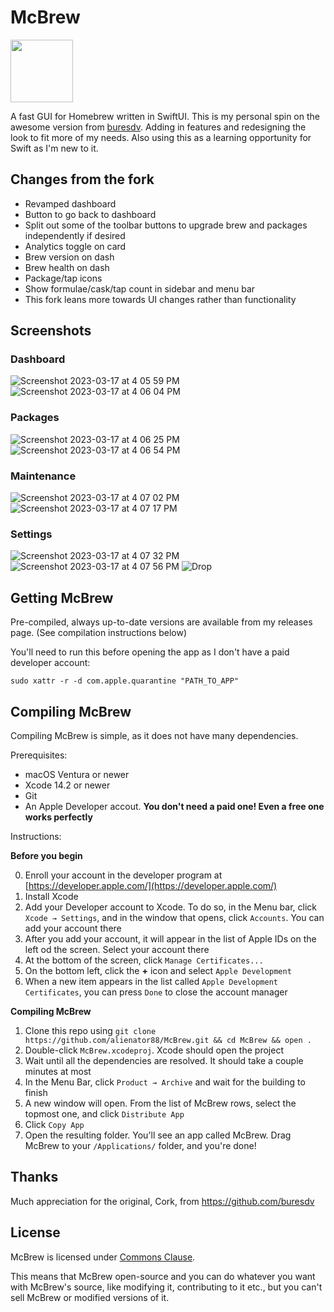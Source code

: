# McBrew

<img src="https://user-images.githubusercontent.com/6263626/225120744-5e820fc6-2932-44dc-8b62-aa613542fad8.png" width="100" height="100">

A fast GUI for Homebrew written in SwiftUI. This is my personal spin on the awesome version from [buresdv](https://github.com/buresdv/Cork).
Adding in features and redesigning the look to fit more of my needs. Also using this as a learning opportunity for Swift as I'm new to it.

## Changes from the fork
- Revamped dashboard
- Button to go back to dashboard
- Split out some of the toolbar buttons to upgrade brew and packages independently if desired
- Analytics toggle on card
- Brew version on dash
- Brew health on dash
- Package/tap icons
- Show formulae/cask/tap count in sidebar and menu bar
- This fork leans more towards UI changes rather than functionality



## Screenshots

### Dashboard
![Screenshot 2023-03-17 at 4 05 59 PM](https://user-images.githubusercontent.com/6263626/226061679-8193f2ba-9292-4675-bce7-c1a684287b3d.png)
![Screenshot 2023-03-17 at 4 06 04 PM](https://user-images.githubusercontent.com/6263626/226061689-d0d87ef7-ac1f-49a3-a276-2a9da1810505.png)
### Packages
![Screenshot 2023-03-17 at 4 06 25 PM](https://user-images.githubusercontent.com/6263626/226061698-9d49697c-41b4-4514-a6cf-050c79f1db67.png)
![Screenshot 2023-03-17 at 4 06 54 PM](https://user-images.githubusercontent.com/6263626/226061713-938ab838-be8b-4bcd-b9fe-7e44e57a17a7.png)
### Maintenance
![Screenshot 2023-03-17 at 4 07 02 PM](https://user-images.githubusercontent.com/6263626/226061720-7c452062-4245-4ac9-b88a-fa34bcea192a.png)
![Screenshot 2023-03-17 at 4 07 17 PM](https://user-images.githubusercontent.com/6263626/226061738-238a5a72-4ace-4ed8-b86b-142e3f5d4bfe.png)
### Settings
![Screenshot 2023-03-17 at 4 07 32 PM](https://user-images.githubusercontent.com/6263626/226061749-db3a9a4c-f371-4302-9ca0-f7b59ac5684d.png)
![Screenshot 2023-03-17 at 4 07 56 PM](https://user-images.githubusercontent.com/6263626/226061755-55968d3b-72a3-4d53-8a13-2e4771f9d873.png)
![Drop](https://user-images.githubusercontent.com/6263626/225772842-51344716-543d-4868-9ff5-456ec562b96f.png)




## Getting McBrew

Pre-compiled, always up-to-date versions are available from my releases page. (See compilation instructions below)

You'll need to run this before opening the app as I don't have a paid developer account: 

`sudo xattr -r -d com.apple.quarantine "PATH_TO_APP"`

## Compiling McBrew

Compiling McBrew is simple, as it does not have many dependencies.

Prerequisites:

* macOS Ventura or newer
* Xcode 14.2 or newer
* Git
* An Apple Developer accout. **You don't need a paid one! Even a free one works perfectly**

Instructions:

**Before you begin**

0. Enroll your account in the developer program at [https://developer.apple.com/](https://developer.apple.com/)
1. Install Xcode
2. Add your Developer account to Xcode. To do so, in the Menu bar, click `Xcode → Settings`, and in the window that opens, click `Accounts`. You can add your account there
3. After you add your account, it will appear in the list of Apple IDs on the left od the screen. Select your account there
4. At the bottom of the screen, click `Manage Certificates...`
5. On the bottom left, click the **+** icon and select `Apple Development`
6. When a new item appears in the list called `Apple Development Certificates`, you can press `Done` to close the account manager

**Compiling McBrew**

1. Clone this repo using `git clone https://github.com/alienator88/McBrew.git && cd McBrew && open .`
2. Double-click `McBrew.xcodeproj`. Xcode should open the project
3. Wait until all the dependencies are resolved. It should take a couple minutes at most
4. In the Menu Bar, click `Product → Archive` and wait for the building to finish
5. A new window will open. From the list of McBrew rows, select the topmost one, and click `Distribute App`
6. Click `Copy App`
7. Open the resulting folder. You'll see an app called McBrew. Drag McBrew to your `/Applications/` folder, and you're done!

## Thanks

Much appreciation for the original, Cork, from https://github.com/buresdv

## License

McBrew is licensed under [Commons Clause](https://commonsclause.com).

This means that McBrew open-source and you can do whatever you want with McBrew's source, like modifying it, contributing to it etc., but you can't sell McBrew or modified versions of it.
